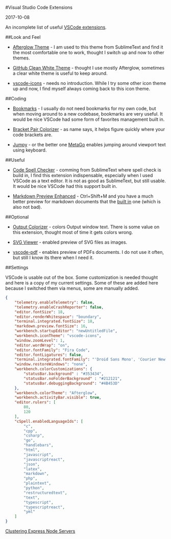 #Visual Studio Code Extensions

2017-10-08

<!--- tags: editor -->

An incomplete list of useful [VSCode extensions](https://marketplace.visualstudio.com/vscode).

##Look and Feel

* [Afterglow Theme](https://marketplace.visualstudio.com/items?itemName=gerane.Theme-Afterglow) - I am used to this theme from SublimeText and find it the most comfortable one to work, thought I switch up and now to other themes.

* [GitHub Clean White Theme](https://marketplace.visualstudio.com/items?itemName=saviorisdead.Theme-GitHubCleanWhite) - thought I use mostly Afterglow, sometimes a clear white theme is useful to keep around.

* [vscode-icons](https://marketplace.visualstudio.com/items?itemName=robertohuertasm.vscode-icons) - needs no introduction. While I try some other icon theme up and now, I find myself always coming back to this icon theme.

##Coding

* [Bookmarks](https://marketplace.visualstudio.com/items?itemName=alefragnani.Bookmarks) - I usually do not need bookmarks for my own code, but when moving around to a new codebase, bookmarks are very useful. It would be nice VSCode had some form of favorites management built in.

* [Bracket Pair Colorizer](https://marketplace.visualstudio.com/items?itemName=CoenraadS.bracket-pair-colorizer) - as name says, it helps figure quickly where your code brackets are.

* [Jumpy](https://marketplace.visualstudio.com/items?itemName=wmaurer.vscode-jumpy) - or the better one [MetaGo](https://marketplace.visualstudio.com/items?itemName=metaseed.metago) enables jumping around viewport text using keyboard.

##Useful

* [Code Spell Checker](https://marketplace.visualstudio.com/items?itemName=streetsidesoftware.code-spell-checker) - comming from SublimeText where spell check is build in, I find this extension indispensable, especially when I used VSCode as a text editor. It is not as good as SublimeText, but still usable. It would be nice VSCode had this support built in.


* [Markdown Preview Enhanced](https://marketplace.visualstudio.com/items?itemName=shd101wyy.markdown-preview-enhanced) - Ctrl+Shift+M and you have a much better preview for markdown documents that the [built in](https://code.visualstudio.com/docs/languages/markdown) one (which is also not bad).

##Optional

* [Output Colorizer](https://marketplace.visualstudio.com/items?itemName=IBM.output-colorizer) - colors Output window text. There is some value on this extension, thought most of time it gets colors wrong.

* [SVG Viewer](https://marketplace.visualstudio.com/items?itemName=cssho.vscode-svgviewer) - enabled preview of SVG files as images.

* [vscode-pdf](https://marketplace.visualstudio.com/items?itemName=tomoki1207.pdf) - enables preview of PDFs documents. I do not use it often, but still I know its there when I need it.

##Settings

VSCode is usable out of the box. Some customization is needed thought and here is a copy of my current settings. Some of these are added here because I switched them via menus, some are manually added.

```json
{
    "telemetry.enableTelemetry": false,
    "telemetry.enableCrashReporter": false,
    "editor.fontSize": 18,
    "editor.renderWhitespace": "boundary",
    "terminal.integrated.fontSize": 18,
    "markdown.preview.fontSize": 16,
    "workbench.startupEditor": "newUntitledFile",
    "workbench.iconTheme": "vscode-icons",
    "window.zoomLevel": 1,
    "editor.wordWrap": "on",
    "editor.fontFamily": "Fira Code",
    "editor.fontLigatures": false,
    "terminal.integrated.fontFamily": "'Droid Sans Mono', 'Courier New', monospace, 'Droid Sans Fallback'",
    "window.restoreWindows": "none",
    "workbench.colorCustomizations": {
        "statusBar.background" : "#353434",
        "statusBar.noFolderBackground" : "#212121",
        "statusBar.debuggingBackground": "#4B453D"
    },
    "workbench.colorTheme": "Afterglow",
    "workbench.activityBar.visible": true,
    "editor.rulers": [
        80,
        120
    ],
    "cSpell.enabledLanguageIds": [
        "c",
        "cpp",
        "csharp",
        "go",
        "handlebars",
        "html",
        "javascript",
        "javascriptreact",
        "json",
        "latex",
        "markdown",
        "php",
        "plaintext",
        "python",
        "restructuredtext",
        "text",
        "typescript",
        "typescriptreact",
        "yml"
    ]
}
```

<ins class='nfooter'><a rel='next' id='fnext' href='#blog/2017/2017-10-05-Clustering-Express-Node-Servers.md'>Clustering Express Node Servers</a></ins>
